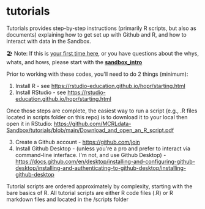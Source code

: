 # tutorials
Tutorials provides step-by-step instructions (primarily R scripts, but also as documents) explaining how to get set up with Github and R, and how to interact with data in the Sandbox. 

🏖️ Note: If this is <ins>your first time here</ins>, or you have questions about the whys, whats, and hows, please start with the **[sandbox_intro](https://github.com/MCRLdata-Sandbox/.github/blob/main/sandbox_intro.md)**

Prior to working with these codes, you'll need to do 2 things (minimum):

  1. Install R - see https://rstudio-education.github.io/hopr/starting.html
  2. Install RStudio - see https://rstudio-education.github.io/hopr/starting.html

Once those steps are complete, the easiest way to run a script (e.g., .R files located in scripts folder on this repo) is to download it to your local then open it in RStudio:  https://github.com/MCRLdata-Sandbox/tutorials/blob/main/Download_and_open_an_R_script.pdf

  3. Create a Github account - https://github.com/join
  4. Install Github Desktop - (unless you're a pro and prefer to interact via command-line interface. I'm not, and use Github Desktop) - https://docs.github.com/en/desktop/installing-and-configuring-github-desktop/installing-and-authenticating-to-github-desktop/installing-github-desktop

Tutorial scripts are ordered approximately by complexity, starting with the bare basics of R. All tutorial scripts are either R code files (.R) or R markdown files and located in the /scripts folder


